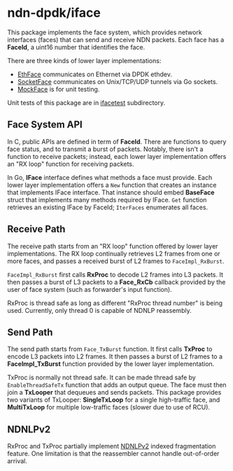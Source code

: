 # ndn-dpdk/iface

This package implements the face system, which provides network interfaces (faces) that can send and receive NDN packets.
Each face has a **FaceId**, a uint16 number that identifies the face.

There are three kinds of lower layer implementations:

* [EthFace](ethface/) communicates on Ethernet via DPDK ethdev.
* [SocketFace](socketface/) communicates on Unix/TCP/UDP tunnels via Go sockets.
* [MockFace](mockface/) is for unit testing.

Unit tests of this package are in [ifacetest](ifacetest/) subdirectory.

## Face System API

In C, public APIs are defined in term of **FaceId**.
There are functions to query face status, and to transmit a burst of packets.
Notably, there isn't a function to receive packets; instead, each lower layer implementation offers an "RX loop" function for receiving packets.

In Go, **IFace** interface defines what methods a face must provide.
Each lower layer implementation offers a `New` function that creates an instance that implements IFace interface.
That instance should embed **BaseFace** struct that implements many methods required by IFace.
`Get` function retrieves an existing IFace by FaceId; `IterFaces` enumerates all faces.

## Receive Path

The receive path starts from an "RX loop" function offered by lower layer implementations.
The RX loop continually retrieves L2 frames from one or more faces, and passes a received burst of L2 frames to `FaceImpl_RxBurst`.

`FaceImpl_RxBurst` first calls **RxProc** to decode L2 frames into L3 packets.
It then passes a burst of L3 packets to a **Face\_RxCb** callback provided by the user of face system (such as forwarder's input function).

RxProc is thread safe as long as different "RxProc thread number" is being used.
Currently, only thread 0 is capable of NDNLP reassembly.

## Send Path

The send path starts from `Face_TxBurst` function.
It first calls **TxProc** to encode L3 packets into L2 frames.
It then passes a burst of L2 frames to a **FaceImpl\_TxBurst** function provided by the lower layer implementation.

TxProc is normally not thread safe.
It can be made thread safe by `EnableThreadSafeTx` function that adds an output queue.
The face must then join a **TxLooper** that dequeues and sends packets.
This package provides two variants of TxLooper: **SingleTxLoop** for a single high-traffic face, and **MultiTxLoop** for multiple low-traffic faces (slower due to use of RCU).

## NDNLPv2

RxProc and TxProc partially implement [NDNLPv2](https://redmine.named-data.net/projects/nfd/wiki/NDNLPv2) indexed fragmentation feature.
One limitation is that the reassembler cannot handle out-of-order arrival.
